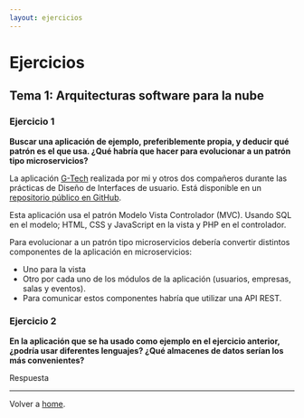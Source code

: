 ```yaml
---
layout: ejercicios
---
```


# Ejercicios

## Tema 1: Arquitecturas software para la nube

### Ejercicio 1

**Buscar una aplicación de ejemplo, preferiblemente propia, y deducir qué patrón es el que usa. ¿Qué habría que hacer para evolucionar a un patrón tipo microservicios?**

La aplicación [G-Tech](http://www.lourigeek.com/gtech/) realizada por mi y otros dos compañeros durante las prácticas de Diseño de Interfaces de usuario. Está disponible en un [repositorio público en GitHub](https://github.com/fblupi/grado_informatica-DIU).

Esta aplicación usa el patrón Modelo Vista Controlador (MVC). Usando SQL en el modelo; HTML, CSS y JavaScript en la vista y PHP en el controlador.

Para evolucionar a un patrón tipo microservicios debería convertir distintos componentes de la aplicación en microservicios:

- Uno para la vista
- Otro por cada uno de los módulos de la aplicación (usuarios, empresas, salas y eventos).
- Para comunicar estos componentes habría que utilizar una API REST.

### Ejercicio 2

**En la aplicación que se ha usado como ejemplo en el ejercicio anterior, ¿podría usar diferentes lenguajes? ¿Qué almacenes de datos serían los más convenientes?**

Respuesta

---

Volver a [home](index).
